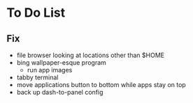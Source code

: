 # To Do List

## Fix

- file browser looking at locations other than $HOME
- bing wallpaper-esque program
  - run app images
- tabby terminal
- move applications button to bottom while apps stay on top
- back up dash-to-panel config
